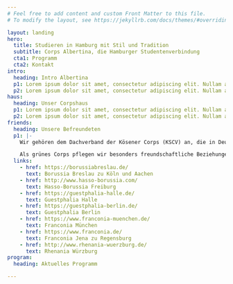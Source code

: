 ```yaml
---
# Feel free to add content and custom Front Matter to this file.
# To modify the layout, see https://jekyllrb.com/docs/themes/#overriding-theme-defaults

layout: landing
hero:
  title: Studieren in Hamburg mit Stil und Tradition
  subtitle: Corps Albertina, die Hamburger Studentenverbindung
  cta1: Programm
  cta2: Kontakt
intro:
  heading: Intro Albertina
  p1: Lorem ipsum dolor sit amet, consectetur adipiscing elit. Nullam ac orci nec nulla tristique dictum. Cras at nibh sed tellus venenatis fermentum. Proin mattis ultrices imperdiet. Morbi vitae auctor urna. Curabitur ultrices velit dui, eu iaculis ligula volutpat vitae. Nulla sagittis molestie posuere. 
  p2: Lorem ipsum dolor sit amet, consectetur adipiscing elit. Nullam ac orci nec nulla tristique dictum. Cras at nibh sed tellus venenatis fermentum. Proin mattis ultrices imperdiet. Morbi vitae auctor urna. Curabitur ultrices velit dui, eu iaculis ligula volutpat vitae. Nulla sagittis molestie posuere. 
haus:
  heading: Unser Corpshaus
  p1: Lorem ipsum dolor sit amet, consectetur adipiscing elit. Nullam ac orci nec nulla tristique dictum. Cras at nibh sed tellus venenatis fermentum. Proin mattis ultrices imperdiet. Morbi vitae auctor urna. Curabitur ultrices velit dui, eu iaculis ligula volutpat vitae. Nulla sagittis molestie posuere. 
  p2: Lorem ipsum dolor sit amet, consectetur adipiscing elit. Nullam ac orci nec nulla tristique dictum. Cras at nibh sed tellus venenatis fermentum. Proin mattis ultrices imperdiet. Morbi vitae auctor urna. Curabitur ultrices velit dui, eu iaculis ligula volutpat vitae. Nulla sagittis molestie posuere. 
friends:
  heading: Unsere Befreundeten
  p1: |-
    Wir gehören dem Dachverband der Kösener Corps (KSCV) an, die in Deutschland, Österreich, Belgien, Ungarn und der Schweiz ansässig sind.

    Als grünes Corps pflegen wir besonders freundschaftliche Beziehungen zu:
  links:
    - href: https://borussiabreslau.de/
      text: Borussia Breslau zu Köln und Aachen
    - href: http://www.hasso-borussia.com/
      text: Hasso-Borussia Freiburg
    - href: https://guestphalia-halle.de/
      text: Guestphalia Halle
    - href: https://guestphalia-berlin.de/
      text: Guestphalia Berlin
    - href: https://www.franconia-muenchen.de/
      text: Franconia München
    - href: https://www.franconia.de/
      text: Franconia Jena zu Regensburg
    - href: http://www.rhenania-wuerzburg.de/
      text: Rhenania Würzburg
program:
  heading: Aktuelles Programm

---
```

